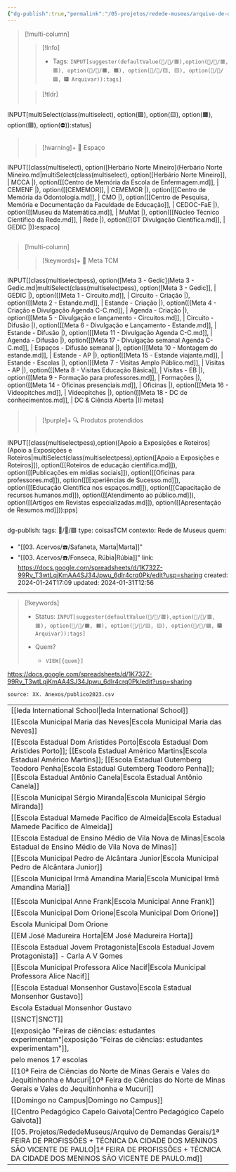 ```yaml
---
{"dg-publish":true,"permalink":"/05-projetos/redede-museus/arquivo-de-demandas-gerais/completas/2024-01-24-publico-2023-dados-cruzados/","tags":["💼/📝️/🟩️"],"created":"2024-01-24T17:09:11.635-03:00","updated":"2024-05-07T18:23:19.232-03:00"}
---
```



>[!multi-column]
>>[!Info]
>> - Tags: `INPUT[suggester(defaultValue(💼/📝️/🟥️),option(💼/📝️/🟥️, 🟥️), option(💼/📝️/🟧️, 🟧️), option(💼/📝️/🟨️, 🟨️), option(💼/📝️/🟩️, 🎆 Arquivar)):tags]`
>
>>[!tldr]
>> ```meta-bind
INPUT[multiSelect(class(multiselect), option(🟩️), option(🟨️), option(🟧️), option(🟥️), option(⛔)):status]
>> ```
>
>> [!warning]+ 📍 Espaço
>> ```meta-bind
INPUT[[class(multiselect), option([Herbário Norte Mineiro](Herbário Norte Mineiro.md|multiSelect(class(multiselect), option([Herbário Norte Mineiro]], | MCCA |), option([[Centro de Memória da Escola de Enfermagem.md]], | CEMENF |), option([[CEMEMOR]], | CEMEMOR |), option([[Centro de Memória da Odontologia.md]], | CMO |), option([[Centro de Pesquisa, Memória e Documentação da Faculdade de Educação]], | CEDOC-FaE |), option([[Museu da Matemática.md]], | MuMat |), option([[Núcleo Técnico Científico da Rede.md]], | Rede |), option([[GT Divulgação Científica.md]], | GEDIC |)):espaco]
>>```
>

>[!multi-column]
>>[!keywords]+ 🎯 Meta TCM
>> ```meta-bind
INPUT[[class(multiselectpess), option([Meta 3 - Gedic](Meta 3 - Gedic.md|multiSelect(class(multiselectpess), option([Meta 3 - Gedic]], | GEDIC |), option([[Meta 1 - Circuito.md]], | Circuito - Criação |), option([[Meta 2 - Estande.md]], | Estande - Criação |), option([[Meta 4 - Criação e Divulgação Agenda C-C.md]], | Agenda - Criação |), option([[Meta 5 - Divulgação e lançamento - Circuitos.md]], | Circuito - Difusão |), option([[Meta 6 - Divulgação e Lançamento - Estande.md]], | Estande - Difusão |), option([[Meta 11 - Divulgação Agenda C-C.md]], | Agenda - Difusão |), option([[Meta 17 - Divulgação semanal Agenda C-C.md]], | Espaços - Difusão semanal |), option([[Meta 10 - Montagem do estande.md]], | Estande - AP |), option([[Meta 15 - Estande viajante.md]], | Estande - Escolas |), option([[Meta 7 - Visitas Amplo Público.md]], | Visitas - AP |), option([[Meta 8 - Visitas Educação Básica]], | Visitas - EB |), option([[Meta 9 - Formação para professores.md]], | Formações |), option([[Meta 14 - Oficinas presenciais.md]], | Oficinas |), option([[Meta 16 - Videopitches.md]], | Videopitches |), option([[Meta 18 - DC de conhecimentos.md]], | DC & Ciência Aberta |)):metas]
>>```
>
>>[!purple]+ 🔍 Produtos protendidos
>>```meta-bind
INPUT[[class(multiselectpess),option([Apoio a Exposições e Roteiros](Apoio a Exposições e Roteiros|multiSelect(class(multiselectpess),option([Apoio a Exposições e Roteiros]]), option([[Roteiros de educação científica.md]]), option([[Publicações em mídias sociais]]), option([[Oficinas para professores.md]]), option([[Experiências de Sucesso.md]]), option([[Educação Científica nos espaços.md]]), option([[Capacitação de recursos humanos.md]]), option([[Atendimento ao público.md]]), option([[Artigos em Revistas especializadas.md]]), option([[Apresentação de Resumos.md]])):pps]
>>```

dg-publish:
tags: 💼/📝️/🟩️
type: coisasTCM
contexto: Rede de Museus
quem:
  - "[[03. Acervos/☎️/Safaneta, Marta\|Marta]]"
  - "[[03. Acervos/☎️/Fonseca, Rúbia\|Rúbia]]"
link: <https://docs.google.com/spreadsheets/d/1K732Z-99Rv_T3wtLqjKmAA4SJ34Jpwu_6dlr4crq0Pk/edit?usp=sharing>
created: 2024-01-24T17:09
updated: 2024-01-31T12:56
---

>[!keywords]
> - Status: `INPUT[suggester(defaultValue(💼/📝️/🟥️),option(💼/📝️/🟥️, 🟥️), option(💼/📝️/🟧️, 🟧️), option(💼/📝️/🟨️, 🟨️), option(💼/📝️/🟩️, 🎆 Arquivar)):tags]`
>
> - Quem?
> 	- `VIEW[{quem}]`

<https://docs.google.com/spreadsheets/d/1K732Z-99Rv_T3wtLqjKmAA4SJ34Jpwu_6dlr4crq0Pk/edit?usp=sharing>

```csvtable
source: XX. Anexos/publico2023.csv
```

|   |
|---|
|[[Ieda International School\|Ieda International School]]|
|[[Escola Municipal Maria das Neves\|Escola Municipal Maria das Neves]]|
|[[Escola Estadual Dom Aristides Porto\|Escola Estadual Dom Aristides Porto]]; [[Escola Estadual Américo Martins\|Escola Estadual Américo Martins]]; [[Escola Estadual Gutemberg Teodoro Penha\|Escola Estadual Gutemberg Teodoro Penha]]; [[Escola Estadual Antônio Canela\|Escola Estadual Antônio Canela]]|
|[[Escola Municipal Sérgio Miranda\|Escola Municipal Sérgio Miranda]]|
|[[Escola Estadual Mamede Pacífico de Almeida\|Escola Estadual Mamede Pacífico de Almeida]]|
|[[Escola Estadual de Ensino Médio de Vila Nova de Minas\|Escola Estadual de Ensino Médio de Vila Nova de Minas]]|
|[[Escola Municipal Pedro de Alcântara Junior\|Escola Municipal Pedro de Alcântara Junior]]|
|[[Escola Municipal Irmã Amandina Maria\|Escola Municipal Irmã Amandina Maria]]|
||
|[[Escola Municipal Anne Frank\|Escola Municipal Anne Frank]]|
|[[Escola Municipal Dom Orione\|Escola Municipal Dom Orione]]|
|Escola Municipal Dom Orione|
|[[EM José Madureira Horta\|EM José Madureira Horta]]|
|[[Escola Estadual Jovem Protagonista\|Escola Estadual Jovem Protagonista]] - Carla A V Gomes|
|[[Escola Municipal Professora Alice Nacif\|Escola Municipal Professora Alice Nacif]]|
|[[Escola Estadual Monsenhor Gustavo\|Escola Estadual Monsenhor Gustavo]]|
|Escola Estadual Monsenhor Gustavo|
|[[SNCT\|SNCT]]|
|[[exposição "Feiras de ciências: estudantes experimentam"\|exposição "Feiras de ciências: estudantes experimentam"]],|
|pelo menos 17 escolas|
|[[10ª Feira de Ciências do Norte de Minas Gerais e Vales do Jequitinhonha e Mucuri\|10ª Feira de Ciências do Norte de Minas Gerais e Vales do Jequitinhonha e Mucuri]]|
|[[Domingo no Campus\|Domingo no Campus]]|
|[[Centro Pedagógico Capelo Gaivota\|Centro Pedagógico Capelo Gaivota]]|
|[[05. Projetos/RededeMuseus/Arquivo de Demandas Gerais/1ª FEIRA DE PROFISSÕES + TÉCNICA DA CIDADE DOS MENINOS SÃO VICENTE DE PAULO\|1ª FEIRA DE PROFISSÕES + TÉCNICA DA CIDADE DOS MENINOS SÃO VICENTE DE PAULO.md]]|
